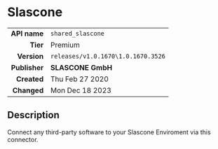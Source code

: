 # Slascone
| | |
|-:|-|
|**API name**|`shared_slascone`|
|**Tier**|Premium|
|**Version**|`releases/v1.0.1670\1.0.1670.3526`|
|**Publisher**|**SLASCONE GmbH**|
|**Created**|Thu Feb 27 2020|
|**Changed**|Mon Dec 18 2023|

## Description
Connect any third-party software to your Slascone Enviroment via this connector.
